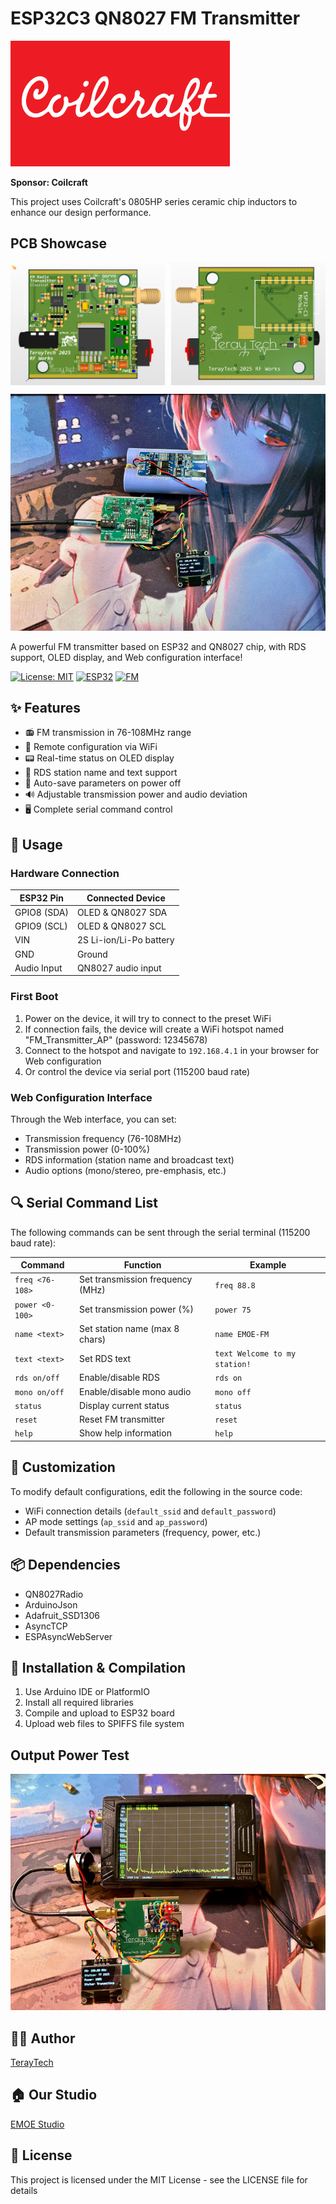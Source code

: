# ESP32C3 QN8027 FM Transmitter

![Coilcraft logo](./img/coilcraft_logo.png)

**Sponsor: Coilcraft**

This project uses Coilcraft's 0805HP series ceramic chip inductors to enhance our design performance.

## PCB Showcase

<div style="display: flex; justify-content: space-between;">
  <img src="img/pcb_front.png" width="49%" alt="PCB Front"/>
  <img src="img/pcb_back.png" width="49%" alt="PCB Back"/>
</div>

![FM Transmitter](./img/fmtx.png)

A powerful FM transmitter based on ESP32 and QN8027 chip, with RDS support, OLED display, and Web configuration interface!

[![License: MIT](https://img.shields.io/badge/License-MIT-yellow.svg)](https://opensource.org/licenses/MIT)
[![ESP32](https://img.shields.io/badge/ESP32-WROOM-blue)](https://www.espressif.com/)
[![FM](https://img.shields.io/badge/FM-QN8027-red)](https://www.nxp.com/)

## ✨ Features

- 📻 FM transmission in 76-108MHz range
- 📱 Remote configuration via WiFi
- 📟 Real-time status on OLED display
- 📝 RDS station name and text support
- 💾 Auto-save parameters on power off
- 🔊 Adjustable transmission power and audio deviation
- 🖥️ Complete serial command control

## 📖 Usage

### Hardware Connection

| ESP32 Pin | Connected Device |
| --- | --- |
| GPIO8 (SDA) | OLED & QN8027 SDA |
| GPIO9 (SCL) | OLED & QN8027 SCL |
| VIN | 2S Li-ion/Li-Po battery |
| GND | Ground |
| Audio Input | QN8027 audio input |

### First Boot

1. Power on the device, it will try to connect to the preset WiFi
2. If connection fails, the device will create a WiFi hotspot named "FM_Transmitter_AP" (password: 12345678)
3. Connect to the hotspot and navigate to `192.168.4.1` in your browser for Web configuration
4. Or control the device via serial port (115200 baud rate)

### Web Configuration Interface

Through the Web interface, you can set:
- Transmission frequency (76-108MHz)
- Transmission power (0-100%)
- RDS information (station name and broadcast text)
- Audio options (mono/stereo, pre-emphasis, etc.)

## 🔍 Serial Command List

The following commands can be sent through the serial terminal (115200 baud rate):

| Command | Function | Example |
| --- | --- | --- |
| `freq <76-108>` | Set transmission frequency (MHz) | `freq 88.8` |
| `power <0-100>` | Set transmission power (%) | `power 75` |
| `name <text>` | Set station name (max 8 chars) | `name EMOE-FM` |
| `text <text>` | Set RDS text | `text Welcome to my station!` |
| `rds on/off` | Enable/disable RDS | `rds on` |
| `mono on/off` | Enable/disable mono audio | `mono off` |
| `status` | Display current status | `status` |
| `reset` | Reset FM transmitter | `reset` |
| `help` | Show help information | `help` |

## 🔧 Customization

To modify default configurations, edit the following in the source code:
- WiFi connection details (`default_ssid` and `default_password`)
- AP mode settings (`ap_ssid` and `ap_password`)
- Default transmission parameters (frequency, power, etc.)

## 📦 Dependencies

- QN8027Radio
- ArduinoJson
- Adafruit_SSD1306
- AsyncTCP
- ESPAsyncWebServer

## 🚀 Installation & Compilation

1. Use Arduino IDE or PlatformIO
2. Install all required libraries
3. Compile and upload to ESP32 board
4. Upload web files to SPIFFS file system

## Output Power Test

![output power test](./img/power_test.png)

## 👨‍💻 Author

[TerayTech](https://space.bilibili.com/24434095)

## 🏠 Our Studio

[EMOE Studio](https://emoe.xyz/)

## 📜 License

This project is licensed under the MIT License - see the LICENSE file for details
